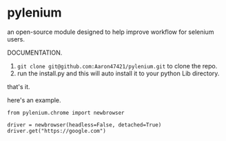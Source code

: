 # pylenium
an open-source module designed to help improve workflow for selenium users. 

DOCUMENTATION.

1. ```git clone git@github.com:Aaron47421/pylenium.git``` to clone the repo.
2. run the install.py and this will auto install it to your python Lib directory.

that's it.

here's an example.
```
from pylenium.chrome import newbrowser

driver = newbrowser(headless=False, detached=True)
driver.get("https://google.com")
```

